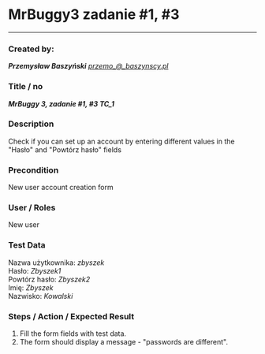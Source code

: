# MrBuggy3 zadanie #1, #3 
****
### Created by:

***Przemysław Baszyński***
*przemo_@_baszynscy.pl*

### Title / no
***MrBuggy 3, zadanie #1, #3 TC_1***

### Description

Check if you can set up an account by entering different values in the "Hasło" and "Powtórz hasło" fields

### Precondition

New user account creation form

### User / Roles

New user

### Test Data

Nazwa użytkownika: *zbyszek*\
Hasło: *Zbyszek1*\
Powtórz hasło: *Zbyszek2*\
Imię: *Zbyszek*\
Nazwisko: *Kowalski*

### Steps / Action / Expected Result

1. Fill the form fields with test data.
2. The form should display a message - "passwords are different".
